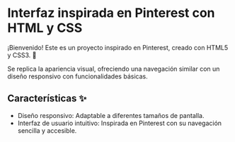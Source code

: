 # Interfaz inspirada en Pinterest con HTML y CSS

¡Bienvenido! Este es un proyecto inspirado en Pinterest, creado con HTML5 y CSS3. 🎨 

Se replica la apariencia visual, ofreciendo una navegación similar con un diseño responsivo con funcionalidades básicas. 

## Características ✨

- Diseño responsivo: Adaptable a diferentes tamaños de pantalla.
- Interfaz de usuario intuitivo: Inspirada en Pinterest con su navegación sencilla y accesible.
